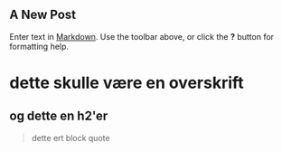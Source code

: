 ## A New Post

Enter text in [Markdown](http://daringfireball.net/projects/markdown/). Use the toolbar above, or click the **?** button for formatting help.

# dette skulle være en overskrift
## og dette en h2'er

> dette ert block quote